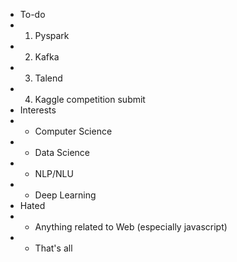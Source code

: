* To-do
* 1. Pyspark
* 2. Kafka
* 3. Talend
* 4. Kaggle competition submit
* Interests
* * Computer Science
* * Data Science
* * NLP/NLU
* * Deep Learning
* Hated
* * Anything related to Web (especially javascript)
* * That's all
